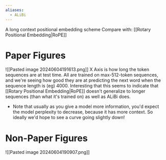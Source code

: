 ```yaml
---
aliases:
  - ALiBi
---
```

A long context positional embedding scheme
Compare with: [[Rotary Positional Embedding|RoPE]]



# Paper Figures
![[Pasted image 20240604191613.png]]
X Axis is how long the token sequences are at test time. All are trained on max-512-token sequences, and we're seeing how good they are at predicting the next word when the sequence length is (eg) 4000. Interesting that this seems to indicate that [[Rotary Positional Embedding|RoPE]] doesn't generalize to longer sequences (than what it's trained on) as well as ALiBi does. 
- Note that usually as you give a model more information, you'd expect the model perplexity to decrease, because it has more context. So ideally we'd hope to see a curve going slightly down!

# Non-Paper Figures
![[Pasted image 20240604190907.png]]